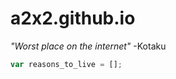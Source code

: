 # a2x2.github.io
*"Worst place on the internet"* -Kotaku

```javascript
var reasons_to_live = [];
```
